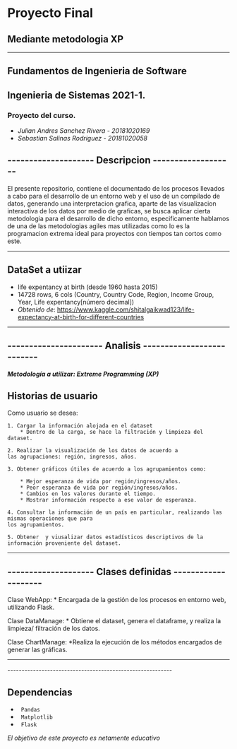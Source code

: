 # Proyecto Final
## Mediante metodologia XP
<hr>

## Fundamentos de Ingenieria de Software  
## Ingenieria de Sistemas 2021-1.
### Proyecto del curso.

* _Julian Andres Sanchez Rivera - 20181020169_
* _Sebastian Salinas Rodriguez - 20181020058_

## --------------------  Descripcion  -------------------

El presente repositorio, contiene el documentado de los procesos llevados a cabo para el desarrollo de un 
entorno web y el uso de un compilado de datos, generando una interpretacion grafica, aparte de las visualizacion
interactiva de los datos por medio de graficas, se busca aplicar cierta metodologia para el desarrollo de dicho
entorno, especificamente hablamos de una de las metodologias agiles mas utilizadas como lo es la programacion 
extrema ideal para proyectos con tiempos tan cortos como este.

<hr>

## DataSet a utiizar

* life expentancy at birth (desde 1960 hasta 2015)
* 14728 rows, 6 cols (Country, Country Code, Region, Income Group, Year, Life expentancy[número decimal])	  
* _Obtenido de_: https://www.kaggle.com/shitalgaikwad123/life-expectancy-at-birth-for-different-countries 
	
<hr>

## ---------------------- Analisis --------------------------

**_Metodología a utilizar: Extreme Programming (XP)_**

## Historias de usuario

Como usuario se desea:

    1. Cargar la información alojada en el dataset
        * Dentro de la carga, se hace la filtración y limpieza del dataset.
    
    2. Realizar la visualización de los datos de acuerdo a
    las agrupaciones: región, ingresos, años.
        
    3. Obtener gráficos útiles de acuerdo a los agrupamientos como:
    
        * Mejor esperanza de vida por región/ingresos/años.
        * Peor esperanza de vida por región/ingresos/años.
        * Cambios en los valores durante el tiempo.
        * Mostrar información respecto a ese valor de esperanza.
        
    4. Consultar la información de un país en particular, realizando las mismas operaciones que para
    los agrupamientos.
    
    5. Obtener  y viusalizar datos estadísticos descriptivos de la 
    información proveniente del dataset.
    
<hr>

## -------------------- Clases definidas --------------------

Clase WebApp:
    * Encargada de la gestión de los procesos en entorno web, utilizando Flask.
    
Clase DataManage:
    * Obtiene el dataset, genera el dataframe, y realiza la limpieza/ filtración de los datos.
    
Clase ChartManage:
    *Realiza la ejecución de los métodos encargados de generar las gráficas.
  
 <hr> 
  ----------------------------------------------------------
  
## Dependencias

* <code> Pandas </code>
* <code> Matplotlib </code>
* <code> Flask </code>

_El objetivo de este proyecto es netamente educativo_
